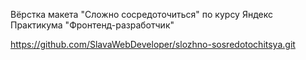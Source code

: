 Вёрстка макета "Сложно сосредоточиться" по курсу Яндекс Практикума "Фронтенд-разработчик"

https://github.com/SlavaWebDeveloper/slozhno-sosredotochitsya.git
